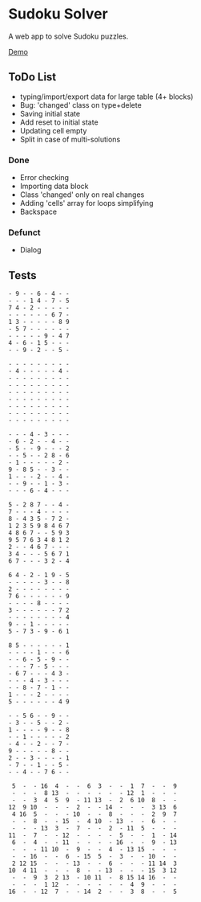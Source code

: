 # Sudoku Solver #

A web app to solve Sudoku puzzles.

[Demo](https://shoobyd.github.io/sudoku/)


## ToDo List ##

* typing/import/export data for large table (4+ blocks)
* Bug: 'changed' class on type+delete
* Saving initial state
* Add reset to initial state
* Updating cell empty
* Split in case of multi-solutions


### Done ###

* Error checking
* Importing data block
* Class 'changed' only on real changes
* Adding 'cells' array for loops simplifying
* Backspace


### Defunct ###

* Dialog



## Tests ##


~~~
- 9 - - 6 - 4 - -
- - - 1 4 - 7 - 5
7 4 - 2 - - - - -
- - - - - - 6 7 -
1 3 - - - - - 8 9
- 5 7 - - - - - -
- - - - - 9 - 4 7
4 - 6 - 1 5 - - -
- - 9 - 2 - - 5 -
~~~

~~~
- - - - - - - - -
- 4 - - - - - 4 -
- - - - - - - - -
- - - - - - - - -
- - - - - - - - -
- - - - - - - - -
- - - - - - - - -
- - - - - - - - -
- - - - - - - - -
~~~

~~~
- - - 4 - 3 - - -
- 6 - 2 - - 4 - -
- 5 - - 9 - - - 2
- - 5 - - 2 8 - 6
- 1 - - - - - 2 -
9 - 8 5 - - 3 - -
1 - - - 2 - - 4 -
- - 9 - - 1 - 3 -
- - - 6 - 4 - - -
~~~

~~~
5 - 2 8 7 - - 4 -
7 - - - 4 - - - -
8 - 4 3 5 - 7 2 -
1 2 3 5 9 8 4 6 7
4 8 6 7 - - 5 9 3
9 5 7 6 3 4 8 1 2
2 - - 4 6 7 - - -
3 4 - - - 5 6 7 1
6 7 - - - 3 2 - 4
~~~

~~~
6 4 - 2 - 1 9 - 5
- - - - - 3 - - 8
2 - - - - - - - -
7 6 - - - - - - 9
- - - - 8 - - - -
3 - - - - - - 7 2
- - - - - - - - 4
9 - - 1 - - - - -
5 - 7 3 - 9 - 6 1
~~~

~~~
8 5 - - - - - - 1
- - - - 1 - - - 6
- - 6 - 5 - 9 - -
- - - 7 - 5 - - -
- 6 7 - - - 4 3 -
- - - 4 - 3 - - -
- - 8 - 7 - 1 - -
1 - - - 2 - - - -
5 - - - - - - 4 9
~~~

~~~
- - 5 6 - - 9 - -
- 3 - - 5 - - 2 -
1 - - - - 9 - - 8
- - 1 - - - - - 2
- 4 - - 2 - - 7 -
9 - - - - - 8 - -
2 - - 3 - - - - 1
- 7 - - 1 - - 5 -
- - 4 - - 7 6 - -
~~~

~~~
 5  -  - 16  4  -  -  6  3  -  -  1  7  -  -  9
 -  -  -  8 13  -  -  -  -  -  - 12  1  -  -  -
 -  -  3  4  5  9  - 11 13  -  2  6 10  8  -  -
12  9 10  -  -  -  2  -  - 14  -  -  -  3 13  6
 4 16  5  -  -  - 10  -  -  8  -  -  -  2  9  7
 -  -  8  -  - 15  -  4 10  - 13  -  -  6  -  -
 -  -  - 13  3  -  7  -  -  2  - 11  5  -  -  -
11  -  7  -  - 12  -  -  -  -  5  -  -  1  - 14
 6  -  4  -  - 11  -  -  -  - 16  -  -  9  - 13
 -  -  - 11 10  -  9  -  -  4  - 13 15  -  -  -
 -  - 16  -  -  6  - 15  5  -  3  -  - 10  -  -
 2 12 15  -  -  - 13  -  -  6  -  -  - 11 14  3
10  4 11  -  -  -  8  -  - 13  -  -  - 15  3 12
 -  -  9  3  2 13  - 10 11  -  8 15 14 16  -  -
 -  -  -  1 12  -  -  -  -  -  -  4  9  -  -  -
16  -  - 12  7  -  - 14  2  -  -  3  8  -  -  5
~~~

